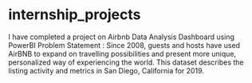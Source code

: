 # internship_projects
I have completed a project on Airbnb Data Analysis Dashboard using PowerBI  Problem Statement : Since 2008, guests and hosts have used AirBNB to expand on travelling possibilities and present more unique, personalized way of experiencing the world. This dataset describes the listing activity and metrics in San Diego, California for 2019. 
